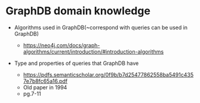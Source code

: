 # GraphDB domain knowledge

* Algorithms used in GraphDB(~correspond with queries can be used in GraphDB)
  * https://neo4j.com/docs/graph-algorithms/current/introduction/#introduction-algorithms

* Type and properties of queries that GraphDB have
  * https://pdfs.semanticscholar.org/0f9b/b7d25477862558ba5491c4357e7b8fc65a16.pdf
  * Old paper in 1994
  * pg.7-11

